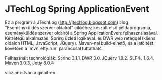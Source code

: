 ﻿JTechLog Spring ApplicationEvent
================================

Ez a program a JTechLog (<http://jtechlog.blogspot.com>) blog "Eseményküldés szerver oldalról" cikkéhez készült első példaprogramja, eseményküldés
szerver oldalról a Spring ApplicationEvent felhasználásával. Kétrétegű alkalmazás, Spring üzleti logikával, és DWR
web réteggel (kliens oldalon HTML, JavaScript, JQuery). Maven-nel build-elhető, és a letöltést követően a 'mvn jetty:run' paranccsal futtatható. 

Felhasznált technológiák: Spring 3.1.1, DWR 3.0, JQuery 1.8.2, SLF4J 1.6.4, Maven 3.0.3, Jetty 8.0.4

viczian.istvan a gmail-en
